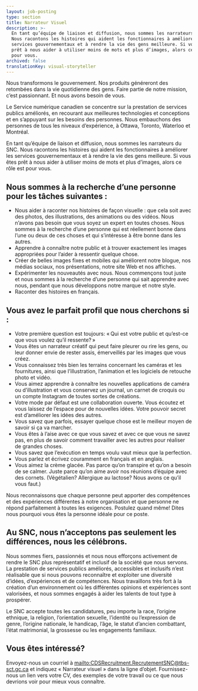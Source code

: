 ```yaml
---
layout: job-posting
type: section
title: Narrateur Visuel
description: >-
  En tant qu’équipe de liaison et diffusion, nous sommes les narrateurs du SNC.
  Nous racontons les histoires qui aident les fonctionnaires à améliorer les
  services gouvernementaux et à rendre la vie des gens meilleure. Si vous êtes
  prêt à nous aider à utiliser moins de mots et plus d’images, alors ce rôle est
  pour vous.
archived: false
translationKey: visual-storyteller
---
```

Nous transformons le gouvernement. Nos produits généreront des retombées dans la vie quotidienne des gens. Faire partie de notre mission, c’est passionnant. Et nous avons besoin de vous.

Le Service numérique canadien se concentre sur la prestation de services publics améliorés, en recourant aux meilleures technologies et conceptions et en s’appuyant sur les besoins des personnes. Nous embauchons des personnes de tous les niveaux d’expérience, à Ottawa, Toronto, Waterloo et Montréal.

En tant qu’équipe de liaison et diffusion, nous sommes les narrateurs du SNC. Nous racontons les histoires qui aident les fonctionnaires à améliorer les services gouvernementaux et à rendre la vie des gens meilleure. Si vous êtes prêt à nous aider à utiliser moins de mots et plus d’images, alors ce rôle est pour vous. 

## Nous sommes à la recherche d’une personne pour les tâches suivantes :

* Nous aider à raconter nos histoires de façon visuelle : que cela soit avec des photos, des illustrations, des animations ou des vidéos. Nous n’avons pas besoin que vous soyez un expert en toutes choses. Nous sommes à la recherche d’une personne qui est réellement bonne dans l’une ou deux de ces choses et qui s’intéresse à être bonne dans les autres.
* Apprendre à connaître notre public et à trouver exactement les images appropriées pour l’aider à ressentir quelque chose.
* Créer de belles images fixes et mobiles qui améliorent notre blogue, nos médias sociaux, nos présentations, notre site Web et nos affiches. 
* Expérimenter les nouveautés avec nous. Nous commençons tout juste et nous sommes à la recherche d’une personne qui sait apprendre avec nous, pendant que nous développons notre marque et notre style.
* Raconter des histoires en français.

## Vous avez le parfait profil que nous cherchons si :

* Votre première question est toujours: « Qui est votre public et qu’est-ce que vous voulez qu’il ressente? »
* Vous êtes un narrateur créatif qui peut faire pleurer ou rire les gens, ou leur donner envie de rester assis, émerveillés par les images que vous créez.
* Vous connaissez très bien les terrains concernant les caméras et les fournitures, ainsi que l’illustration, l’animation et les logiciels de retouche photo et vidéo.
* Vous aimez apprendre à connaître les nouvelles applications de caméra ou d’illustration et vous conservez un journal, un carnet de croquis ou un compte Instagram de toutes sortes de créations.
* Votre mode par défaut est une collaboration ouverte. Vous écoutez et vous laissez de l’espace pour de nouvelles idées. Votre pouvoir secret est d’améliorer les idées des autres.
* Vous savez que parfois, essayer quelque chose est le meilleur moyen de savoir si ça va marcher.
* Vous êtes à l’aise avec ce que vous savez et avec ce que vous ne savez pas, en plus de savoir comment travailler avec les autres pour réaliser de grandes choses.
* Vous savez que l’exécution en temps voulu vaut mieux que la perfection.
* Vous parlez et écrivez couramment en français et en anglais.
* Vous aimez la crème glacée. Pas parce qu’on transpire et qu’on a besoin de se calmer. Juste parce qu’on aime avoir nos réunions d’équipe avec des cornets. (Végétalien? Allergique au lactose? Nous avons ce qu’il vous faut.)

Nous reconnaissons que chaque personne peut apporter des compétences et des expériences différentes à notre organisation et que personne ne répond parfaitement à toutes les exigences. Postulez quand même! Dites nous pourquoi vous êtes la personne idéale pour ce poste.

## Au SNC, nous n’acceptons pas seulement les différences, nous les célébrons.

Nous sommes fiers, passionnés et nous nous efforçons activement de rendre le SNC plus représentatif et inclusif de la société que nous servons. La prestation de services publics améliorés, accessibles et inclusifs n’est réalisable que si nous pouvons reconnaître et exploiter une diversité d’idées, d’expériences et de compétences. Nous travaillons très fort à la création d’un environnement où les différentes opinions et expériences sont valorisées, et nous sommes engagés à aider les talents de tout type à prospérer.

Le SNC accepte toutes les candidatures, peu importe la race, l’origine ethnique, la religion, l’orientation sexuelle, l’identité ou l’expression de genre, l’origine nationale, le handicap, l’âge, le statut d’ancien combattant, l’état matrimonial, la grossesse ou les engagements familiaux.

## Vous êtes intéressé?

Envoyez-nous un courriel à <mailto:CDSRecruitment.RecrutementSNC@tbs-sct.gc.ca> et indiquez « Narrateur visuel » dans la ligne d’objet. Fournissez-nous un lien vers votre CV, des exemples de votre travail ou ce que nous devrions voir pour mieux vous connaître.
